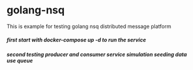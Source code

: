 # golang-nsq
This is example for testing golang nsq distributed  message platform
##### first start with docker-compose up -d to run the service
##### second testing producer and consumer service simulation seeding data use queue 
